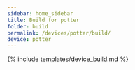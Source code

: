 ```yaml
---
sidebar: home_sidebar
title: Build for potter
folder: build
permalink: /devices/potter/build/
device: potter
---
```

{% include templates/device_build.md %}
